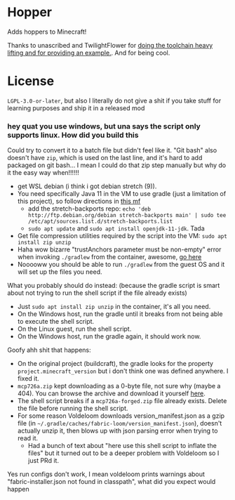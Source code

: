 # Hopper

Adds hoppers to Minecraft!

Thanks to unascribed and TwilightFlower for [doing the toolchain heavy lifting and for providing an example.](https://github.com/BuildCraft/BuildCraft/tree/3.4.x). And for being cool.

# License

`LGPL-3.0-or-later`, but also I literally do not give a shit if you take stuff for learning purposes and ship it in a released mod

### hey quat you use windows, but una says the script only supports linux. How did you build this

Could try to convert it to a batch file but didn't feel like it. "Git bash" also doesn't have `zip`, which is used on the last line, and it's hard to add packaged on git bash... I mean I could do that zip step manually but why do it the easy way when!!!!!!

* get WSL debian (i think i got debian stretch (9)).
* You need specifically Java 11 in the VM to use gradle (just a limitation of this project), so follow directions in [this mf](https://linuxize.com/post/install-java-on-debian-9/)
  * add the stretch-backports repo: `echo 'deb http://ftp.debian.org/debian stretch-backports main' | sudo tee /etc/apt/sources.list.d/stretch-backports.list`
  * `sudo apt update` and `sudo apt install openjdk-11-jdk`. Tada
* Get file compression utilities required by the script into the VM: `sudo apt install zip unzip`
* Haha wow bizarre "trustAnchors parameter must be non-empty" error when invoking `./gradlew` from the container, awesome, [go here](https://gist.github.com/mikaelhg/527204e746984cf9a33f7910bb8b4cb6)
* Nooooww you should be able to run `./gradlew` from the guest OS and it will set up the files you need.

What you probably should do instead: (because the gradle script is smart about not trying to run the shell script if the file already exists)

* Just `sudo apt install zip unzip` in the container, it's all you need.
* On the Windows host, run the gradle until it breaks from not being able to execute the shell script.
* On the Linux guest, run the shell script.
* On the Windows host, run the gradle again, it should work now.

Goofy ahh shit that happens:

* On the original project (buildcraft), the gradle looks for the property `project.minecraft_version` but i don't think one was defined anywhere. I fixed it.
* `mcp726a.zip` kept downloading as a 0-byte file, not sure why (maybe a 404). You can browse the archive and download it yourself [here](https://ia601701.us.archive.org/view_archive.php?archive=/29/items/minecraftcoderpack/minecraftcoderpack.zip).
* The shell script breaks if a `mcp726a-forged.zip` file already exists. Delete the file before running the shell script.
* For some reason Voldeloom downloads version_manifest.json as a gzip file (in `~/.gradle/caches/fabric-loom/version_manifest.json`), doesn't actually unzip it, then blows up with json parsing error when trying to read it.
  * Had a bunch of text about "here use this shell script to inflate the files" but it turned out to be a deeper problem with Voldeloom so I just PRd it.

Yes run configs don't work, I mean voldeloom prints warnings about "fabric-installer.json not found in classpath", what did you expect would happen
